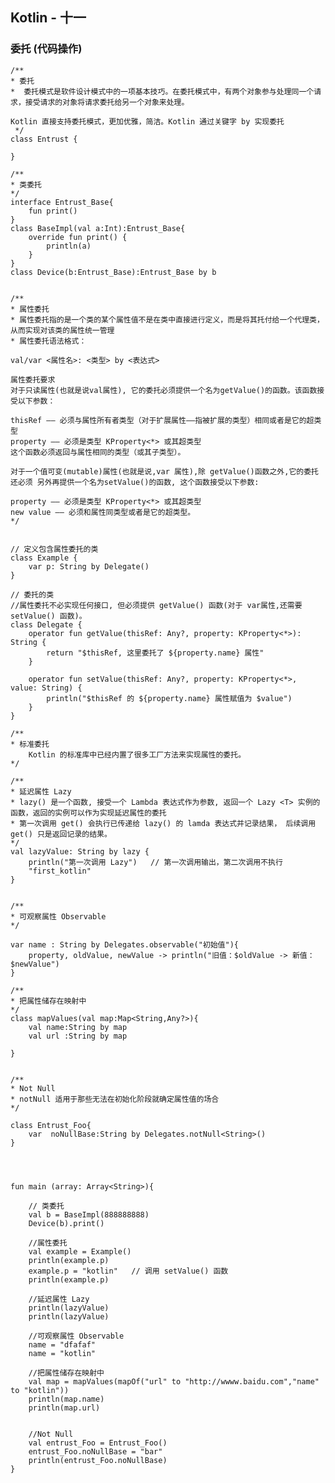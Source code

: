 ## Kotlin - 十一
### 委托 (代码操作)   
  
	/**
 	* 委托
 	*  委托模式是软件设计模式中的一项基本技巧。在委托模式中，有两个对象参与处理同一个请求，接受请求的对象将请求委托给另一个对象来处理。

    Kotlin 直接支持委托模式，更加优雅，简洁。Kotlin 通过关键字 by 实现委托
	 */
	class Entrust {

	}

	/**
 	* 类委托
 	*/
	interface Entrust_Base{
    	fun print()
	}
	class BaseImpl(val a:Int):Entrust_Base{
    	override fun print() {
        	println(a)
    	}
	}
	class Device(b:Entrust_Base):Entrust_Base by b


	/**
 	* 属性委托
 	* 属性委托指的是一个类的某个属性值不是在类中直接进行定义，而是将其托付给一个代理类，从而实现对该类的属性统一管理
 	* 属性委托语法格式：

    val/var <属性名>: <类型> by <表达式>

    属性委托要求
    对于只读属性(也就是说val属性), 它的委托必须提供一个名为getValue()的函数。该函数接受以下参数：

    thisRef —— 必须与属性所有者类型（对于扩展属性——指被扩展的类型）相同或者是它的超类型
    property —— 必须是类型 KProperty<*> 或其超类型
    这个函数必须返回与属性相同的类型（或其子类型）。

    对于一个值可变(mutable)属性(也就是说,var 属性),除 getValue()函数之外,它的委托还必须 另外再提供一个名为setValue()的函数, 这个函数接受以下参数:

    property —— 必须是类型 KProperty<*> 或其超类型
    new value —— 必须和属性同类型或者是它的超类型。
 	*/


	// 定义包含属性委托的类
	class Example {
    	var p: String by Delegate()
	}

	// 委托的类
	//属性委托不必实现任何接口, 但必须提供 getValue() 函数(对于 var属性,还需要 setValue() 函数)。
	class Delegate {
    	operator fun getValue(thisRef: Any?, property: KProperty<*>): String {
        	return "$thisRef, 这里委托了 ${property.name} 属性"
    	}

    	operator fun setValue(thisRef: Any?, property: KProperty<*>, value: String) {
        	println("$thisRef 的 ${property.name} 属性赋值为 $value")
    	}
	}

	/**
 	* 标准委托
    	Kotlin 的标准库中已经内置了很多工厂方法来实现属性的委托。
 	*/

	/**
 	* 延迟属性 Lazy
 	* lazy() 是一个函数, 接受一个 Lambda 表达式作为参数, 返回一个 Lazy <T> 实例的函数，返回的实例可以作为实现延迟属性的委托
 	* 第一次调用 get() 会执行已传递给 lazy() 的 lamda 表达式并记录结果， 后续调用 get() 只是返回记录的结果。
 	*/
	val lazyValue: String by lazy {
    	println("第一次调用 Lazy")   // 第一次调用输出，第二次调用不执行
    	"first_kotlin"
	}


	/**
 	* 可观察属性 Observable
 	*/

	var name : String by Delegates.observable("初始值"){
    	property, oldValue, newValue -> println("旧值：$oldValue -> 新值：$newValue")
	}

	/**
 	* 把属性储存在映射中
 	*/
	class mapValues(val map:Map<String,Any?>){
    	val name:String by map
    	val url :String by map

	}


	/**
 	* Not Null
 	* notNull 适用于那些无法在初始化阶段就确定属性值的场合
 	*/

	class Entrust_Foo{
    	var  noNullBase:String by Delegates.notNull<String>()
	}




	fun main (array: Array<String>){

    	// 类委托
    	val b = BaseImpl(888888888)
    	Device(b).print()

    	//属性委托
    	val example = Example()
    	println(example.p)
    	example.p = "kotlin"   // 调用 setValue() 函数
    	println(example.p)

    	//延迟属性 Lazy
    	println(lazyValue)
    	println(lazyValue)

    	//可观察属性 Observable
    	name = "dfafaf"
    	name = "kotlin"

    	//把属性储存在映射中
    	val map = mapValues(mapOf("url" to "http://wwww.baidu.com","name" to "kotlin"))
    	println(map.name)
    	println(map.url)


    	//Not Null
    	val entrust_Foo = Entrust_Foo()
    	entrust_Foo.noNullBase = "bar"
    	println(entrust_Foo.noNullBase)
	}